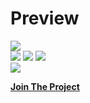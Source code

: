 # Preview

[![](https://rdgb.net/i/yP46k.png)](https://octo-ring.com/)  
[![](https://rdgb.net/i/yaV4v.png)](https://octo-ring.com/p/Haste171/prev) [![](https://rdgb.net/i/nr3l2.png)](https://octo-ring.com/p/Haste171/random) [![](https://rdgb.net/i/vT2Eq.png)](https://octo-ring.com/p/Haste171/next)  
[![](https://rdgb.net/i/57SRX.png)](https://octo-ring.com/)

**[Join The Project](https://octo-ring.com/)**
